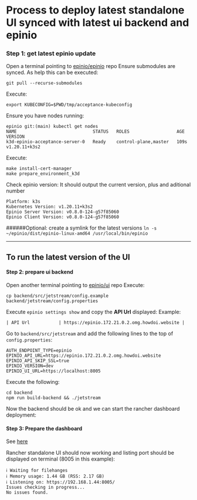 # Process to deploy latest standalone UI synced with latest ui backend and epinio

### Step 1: get latest epinio update

Open a terminal pointing to [epinio/epinio](https://github.com/epinio/epinio) repo
Ensure submodules are synced. As help this can be executed:
```
git pull --recurse-submodules
```
Execute:
```
export KUBECONFIG=$PWD/tmp/acceptance-kubeconfig
```
Ensure you have nodes running:

```
epinio git:(main) kubectl get nodes
NAME                             STATUS   ROLES                  AGE    VERSION 
k3d-epinio-acceptance-server-0   Ready    control-plane,master   109s   v1.20.11+k3s2 
```
Execute:
```
make install-cert-manager
make prepare_environment_k3d  
```
Check epinio version:
It should output the current version, plus and aditional number

```✔️  Epinio Environment 
Platform: k3s 
Kubernetes Version: v1.20.11+k3s2 
Epinio Server Version: v0.8.0-124-g57f85060 
Epinio Client Version: v0.8.0-124-g57f85060 
```
######Optional: create a symlink for the latest versions
`ln -s ~/epinio/dist/epinio-linux-amd64 /usr/local/bin/epinio`

---

## To run the latest version of the UI

#### Step 2: prepare ui backend

Open another terminal pointing to [epinio/ui](https://github.com/epinio/ui) repo
Execute:

```
cp backend/src/jetstream/config.example backend/jetstream/config.properties 
```

Execute `epinio settings show` and copy the **API Url** displayed:
Example:

```
| API Url           | https://epinio.172.21.0.2.omg.howdoi.website |
```

Go to `backend/src/jetstream` and add the following lines to the top of `config.properties`:
```
AUTH_ENDPOINT_TYPE=epinio
EPINIO_API_URL=https://epinio.172.21.0.2.omg.howdoi.website
EPINIO_API_SKIP_SSL=true
EPINIO_VERSION=dev
EPINIO_UI_URL=https://localhost:8005
```

Execute the following:
```
cd backend
npm run build-backend && ./jetstream 
```

Now the backend should be ok and we can start the rancher dashboard deployment:
<br />

#### Step 3: Prepare the dashboard 

See [here](../../dashboard/README.md)

Rancher standalone UI should now working and listing port should be displayed on terminal (8005 in this example):

```
ℹ Waiting for filehanges                                                                                                                                                                    
ℹ Memory usage: 1.44 GB (RSS: 2.17 GB)                                                                                                                                       
ℹ Listening on: https://192.168.1.44:8005/                                                                                                                                  
Issues checking in progress...                                                                                                                                         
No issues found.  
```
